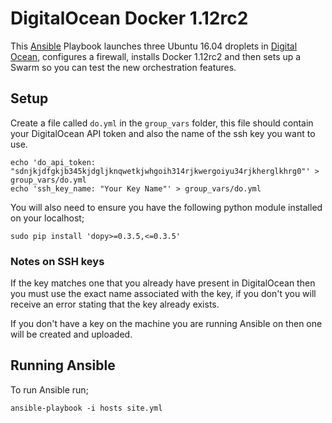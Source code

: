 DigitalOcean Docker 1.12rc2
====================

This [Ansible](https://www.ansible.com) Playbook launches three Ubuntu 16.04 droplets in [Digital Ocean](https://m.do.co/c/52ec4dc3647e), configures a firewall, installs Docker 1.12rc2 and then sets up a Swarm so you can test the new orchestration features.

## Setup

Create a file called `do.yml` in the `group_vars` folder, this file should contain your DigitalOcean API token and also the name of the ssh key you want to use.

```
echo 'do_api_token: "sdnjkjdfgkjb345kjdgljknqwetkjwhgoih314rjkwergoiyu34rjkherglkhrg0"' > group_vars/do.yml
echo 'ssh_key_name: "Your Key Name"' > group_vars/do.yml
```

You will also need to ensure you have the following python module installed on your localhost;

```
sudo pip install 'dopy>=0.3.5,<=0.3.5'
```

### Notes on SSH keys

If the key matches one that you already have present in DigitalOcean then you must use the exact name associated with the key, if you don't you will receive an error stating that the key already exists.

If you don't have a key on the machine you are running Ansible on then one will be created and uploaded.

## Running Ansible

To run Ansible run;

```
ansible-playbook -i hosts site.yml
```
